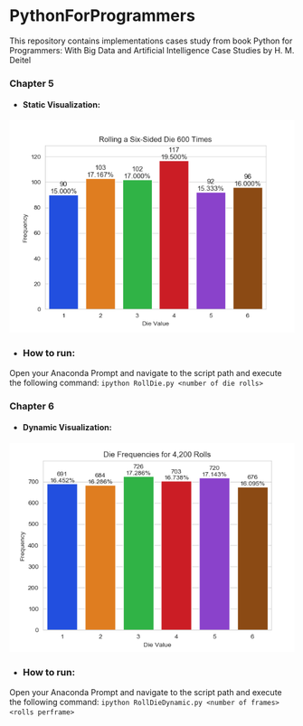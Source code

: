 # PythonForProgrammers

This repository contains implementations cases study from book Python for Programmers: With Big Data and Artificial Intelligence Case Studies by H. M. Deitel

### Chapter 5
- #### Static Visualization:
<img src="ch05/static visualization.png">

- ### How to run:
Open your Anaconda Prompt and navigate to the script path and execute the following command: `ipython RollDie.py <number of die rolls>`

### Chapter 6
- #### Dynamic Visualization:
<img src="ch06/dynamic visualization.gif" >

- ### How to run:
Open your Anaconda Prompt and navigate to the script path and execute the following command: `ipython RollDieDynamic.py <number of frames> <rolls perframe>`
